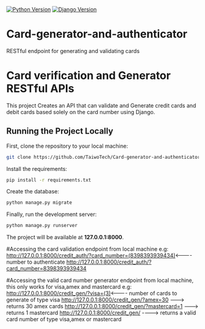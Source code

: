 [![Python Version](https://img.shields.io/badge/python-3.6-brightgreen.svg)](https://python.org)
[![Django Version](https://img.shields.io/badge/django-2.2.4-brightgreen.svg)](https://djangoproject.com)
# Card-generator-and-authenticator
RESTful endpoint for generating and validating cards
# Card verification and Generator RESTful APIs 

This project Creates an API that can validate and Generate credit cards and debit cards based solely on the
card number using Django.

## Running the Project Locally

First, clone the repository to your local machine:

```bash
git clone https://github.com/TaiwoTech/Card-generator-and-authenticator.git
```

Install the requirements:

```bash
pip install -r requirements.txt
```

Create the database:

```bash
python manage.py migrate
```

Finally, run the development server:

```bash
python manage.py runserver
```

The project will be available at **127.0.0.1:8000**.

#Accessing the card validation endpoint from local machine
e.g:
http://127.0.0.1:8000/credit_auth/?card_number=(8398393939434)<---- number to authenticate
http://127.0.0.1:8000/credit_auth/?card_number=8398393939434

#Accessing the valid card number generator endpoint from local machine, this only works for visa,amex and mastercard
e.g:
http://127.0.0.1:8000/credit_gen/?visa=(3)<---- number of cards to generate of type visa
http://127.0.0.1:8000/credit_gen/?amex=30 ---> returns 30 amex cards
http://127.0.0.1:8000/credit_gen/?mastercard=1 ---> returns 1 mastercard
http://127.0.0.1:8000/credit_gen/    ----> returns a valid card number of type visa,amex or mastercard
